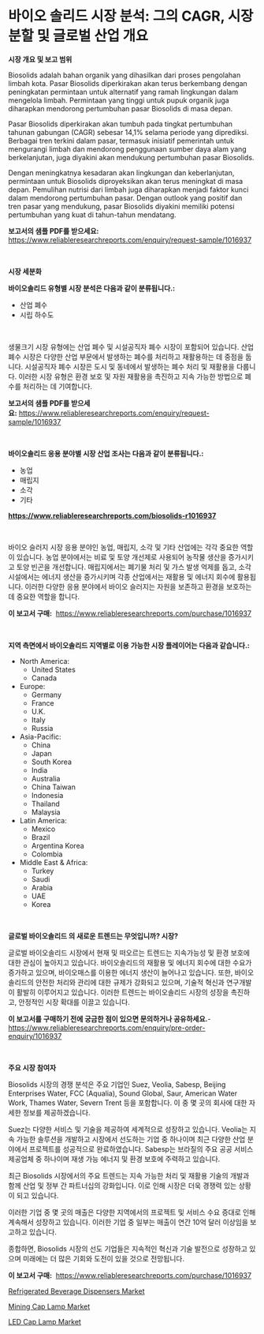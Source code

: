 <p><h1>바이오 솔리드 시장 분석: 그의 CAGR, 시장 분할 및 글로벌 산업 개요</h1></p><p><strong>시장 개요 및 보고 범위</strong></p>
<p><p>Biosolids adalah bahan organik yang dihasilkan dari proses pengolahan limbah kota. Pasar Biosolids diperkirakan akan terus berkembang dengan peningkatan permintaan untuk alternatif yang ramah lingkungan dalam mengelola limbah. Permintaan yang tinggi untuk pupuk organik juga diharapkan mendorong pertumbuhan pasar Biosolids di masa depan.</p><p>Pasar Biosolids diperkirakan akan tumbuh pada tingkat pertumbuhan tahunan gabungan (CAGR) sebesar 14,1% selama periode yang diprediksi. Berbagai tren terkini dalam pasar, termasuk inisiatif pemerintah untuk mengurangi limbah dan mendorong penggunaan sumber daya alam yang berkelanjutan, juga diyakini akan mendukung pertumbuhan pasar Biosolids.</p><p>Dengan meningkatnya kesadaran akan lingkungan dan keberlanjutan, permintaan untuk Biosolids diproyeksikan akan terus meningkat di masa depan. Pemulihan nutrisi dari limbah juga diharapkan menjadi faktor kunci dalam mendorong pertumbuhan pasar. Dengan outlook yang positif dan tren pasar yang mendukung, pasar Biosolids diyakini memiliki potensi pertumbuhan yang kuat di tahun-tahun mendatang.</p></p>
<p><strong>보고서의 샘플 PDF를 받으세요:</strong> <a href="https://www.reliableresearchreports.com/enquiry/request-sample/1016937">https://www.reliableresearchreports.com/enquiry/request-sample/1016937</a></p>
<p>&nbsp;</p>
<p><strong>시장 세분화</strong></p>
<p><strong>바이오솔리드 유형별 시장 분석은 다음과 같이 분류됩니다.:</strong></p>
<p><ul><li>산업 폐수</li><li>시립 하수도</li></ul></p>
<p>&nbsp;</p>
<p><p>생물크기 시장 유형에는 산업 폐수 및 시설공직자 폐수 시장이 포함되어 있습니다. 산업 폐수 시장은 다양한 산업 부문에서 발생하는 폐수를 처리하고 재활용하는 데 중점을 둡니다. 시설공직자 폐수 시장은 도시 및 동네에서 발생하는 폐수 처리 및 재활용을 다룹니다. 이러한 시장 유형은 환경 보호 및 자원 재활용을 촉진하고 지속 가능한 방법으로 폐수를 처리하는 데 기여합니다.</p></p>
<p><strong>보고서의 샘플 PDF를 받으세요:</strong>&nbsp;<a href="https://www.reliableresearchreports.com/enquiry/request-sample/1016937">https://www.reliableresearchreports.com/enquiry/request-sample/1016937</a></p>
<p>&nbsp;</p>
<p><strong> 바이오솔리드 응용 분야별 시장 산업 조사는 다음과 같이 분류됩니다.:</strong></p>
<p><ul><li>농업</li><li>매립지</li><li>소각</li><li>기타</li></ul></p>
<p><strong><a href="https://www.reliableresearchreports.com/biosolids-r1016937">https://www.reliableresearchreports.com/biosolids-r1016937</a></strong></p>
<p>&nbsp;</p>
<p><p>바이오 슬러지 시장 응용 분야인 농업, 매립지, 소각 및 기타 산업에는 각각 중요한 역할이 있습니다. 농업 분야에서는 비료 및 토양 개선제로 사용되어 농작물 생산을 증가시키고 토양 빈곤을 개선합니다. 매립지에서는 폐기물 처리 및 가스 발생 억제를 돕고, 소각 시설에서는 에너지 생산을 증가시키며 각종 산업에서는 재활용 및 에너지 회수에 활용됩니다. 이러한 다양한 응용 분야에서 바이오 슬러지는 자원을 보존하고 환경을 보호하는데 중요한 역할을 합니다.</p></p>
<p><strong>이 보고서 구매:</strong>&nbsp; <a href="https://www.reliableresearchreports.com/purchase/1016937">https://www.reliableresearchreports.com/purchase/1016937</a></p>
<p>&nbsp;</p>
<p><strong>지역 측면에서 바이오솔리드 지역별로 이용 가능한 시장 플레이어는 다음과 같습니다.:</strong></p>
<p><ul>
    <li>
        North America:
        <ul>
            <li>United States</li>
            <li>Canada</li>
        </ul>
    </li>
    <li>
        Europe:
        <ul>
            <li>Germany</li>
            <li>France</li>
            <li>U.K.</li>
            <li>Italy</li>
            <li>Russia</li>
        </ul>
    </li>
    <li>
        Asia-Pacific:
        <ul>
            <li>China</li>
            <li>Japan</li>
            <li>South Korea</li>
            <li>India</li>
            <li>Australia</li>
            <li>China Taiwan</li>
            <li>Indonesia</li>
            <li>Thailand</li>
            <li>Malaysia</li>
        </ul>
    </li>
    <li>
        Latin America:
        <ul>
            <li>Mexico</li>
            <li>Brazil</li>
            <li>Argentina Korea</li>
            <li>Colombia</li>
        </ul>
    </li>
    <li>
        Middle East & Africa:
        <ul>
            <li>Turkey</li>
            <li>Saudi</li>
            <li>Arabia</li>
            <li>UAE</li>
            <li>Korea</li>
        </ul>
    </li>
    </ul></p>
<p>&nbsp;</p>
<p><strong>글로벌 바이오솔리드 의 새로운 트렌드는 무엇입니까? 시장?</strong></p>
<p><p>글로벌 바이오솔리드 시장에서 현재 및 떠오르는 트렌드는 지속가능성 및 환경 보호에 대한 관심이 높아지고 있습니다. 바이오솔리드의 재활용 및 에너지 회수에 대한 수요가 증가하고 있으며, 바이오매스를 이용한 에너지 생산이 늘어나고 있습니다. 또한, 바이오솔리드의 안전한 처리와 관리에 대한 규제가 강화되고 있으며, 기술적 혁신과 연구개발이 활발히 이루어지고 있습니다. 이러한 트렌드는 바이오솔리드 시장의 성장을 촉진하고, 안정적인 시장 확대를 이끌고 있습니다.</p></p>
<p><strong>이 보고서를 구매하기 전에 궁금한 점이 있으면 문의하거나 공유하세요.</strong>- <a href="https://www.reliableresearchreports.com/enquiry/pre-order-enquiry/1016937">https://www.reliableresearchreports.com/enquiry/pre-order-enquiry/1016937</a></p>
<p>&nbsp;</p>
<p><strong>주요 시장 참여자</strong></p>
<p><p>Biosolids 시장의 경쟁 분석은 주요 기업인 Suez, Veolia, Sabesp, Beijing Enterprises Water, FCC (Aqualia), Sound Global, Saur, American Water Work, Thames Water, Severn Trent 등을 포함합니다. 이 중 몇 곳의 회사에 대한 자세한 정보를 제공하겠습니다.</p><p>Suez는 다양한 서비스 및 기술을 제공하여 세계적으로 성장하고 있습니다. Veolia는 지속 가능한 솔루션을 개발하고 시장에서 선도하는 기업 중 하나이며 최근 다양한 산업 분야에서 프로젝트를 성공적으로 완료하였습니다. Sabesp는 브라질의 주요 공공 서비스 제공업체 중 하나이며 재생 가능 에너지 및 환경 보호에 주력하고 있습니다.</p><p>최근 Biosolids 시장에서의 주요 트렌드는 지속 가능한 처리 및 재활용 기술의 개발과 함께 산업 및 정부 간 파트너십의 강화입니다. 이로 인해 시장은 더욱 경쟁력 있는 상황이 되고 있습니다.</p><p>이러한 기업 중 몇 곳의 매출은 다양한 지역에서의 프로젝트 및 서비스 수요 증대로 인해 계속해서 성장하고 있습니다. 이러한 기업 중 일부는 매출이 연간 10억 달러 이상임을 보고하고 있습니다.</p><p>종합하면, Biosolids 시장의 선도 기업들은 지속적인 혁신과 기술 발전으로 성장하고 있으며 미래에는 더 많은 기회와 도전이 있을 것으로 전망됩니다.</p></p>
<p><strong>이 보고서 구매:</strong>&nbsp;&nbsp;<a href="https://www.reliableresearchreports.com/purchase/1016937">https://www.reliableresearchreports.com/purchase/1016937</a></p>
<p><p><a href="https://www.linkedin.com/pulse/refrigerated-beverage-dispensers-market-comprehensive-assessment-owgef?trackingId=EkzZ%2By8LC3ZY%2BzNMV0rEPw%3D%3D">Refrigerated Beverage Dispensers Market</a></p><p><a href="https://www.linkedin.com/pulse/mining-cap-lamp-market-size-outlook-forecast-2024-2031-growizr-pgdkf?trackingId=ZEIiGkhCnjJT5vyhAYCuSA%3D%3D">Mining Cap Lamp Market</a></p><p><a href="https://www.linkedin.com/pulse/analyzing-led-cap-lamp-market-global-industry-perspective-svhsc?trackingId=U3xHbt38ZtFJ3BtgRCJC9w%3D%3D">LED Cap Lamp Market</a></p></p>